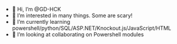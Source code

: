 - 👋 Hi, I’m @GD-HCK
- 👀 I’m interested in many things. Some are scary!
- 🌱 I’m currently learning powershell/python/SQL/ASP.NET/Knockout.js/JavaScript/HTML
- 💞️ I’m looking at collaborating on Powershell modules
